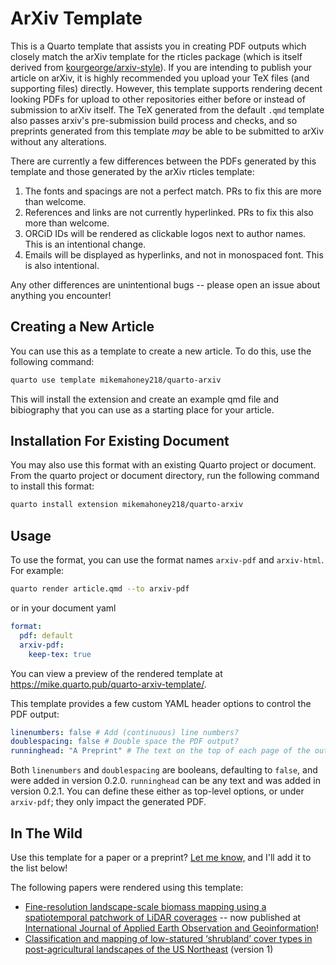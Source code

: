 # ArXiv Template

This is a Quarto template that assists you in creating PDF outputs which closely match the arXiv template for the rticles package (which is itself derived from [kourgeorge/arxiv-style](https://github.com/kourgeorge/arxiv-style)). If you are intending to publish your article on arXiv, it is highly recommended you upload your TeX files (and supporting files) directly. However, this template supports rendering decent looking PDFs for upload to other repositories either before or instead of submission to arXiv itself. The TeX generated from the default `.qmd` template also passes arxiv's pre-submission build process and checks, and so preprints generated from this template _may_ be able to be submitted to arXiv without any alterations.

There are currently a few differences between the PDFs generated by this template and those generated by the arXiv rticles template:

1. The fonts and spacings are not a perfect match. PRs to fix this are more than welcome.
2. References and links are not currently hyperlinked. PRs to fix this also more than welcome.
3. ORCiD IDs will be rendered as clickable logos next to author names. This is an intentional change.
4. Emails will be displayed as hyperlinks, and not in monospaced font. This is also intentional.

Any other differences are unintentional bugs -- please open an issue about anything you encounter!

## Creating a New Article

You can use this as a template to create a new article. To do this, use the following command:

```bash
quarto use template mikemahoney218/quarto-arxiv
```

This will install the extension and create an example qmd file and bibiography that you can use as a starting place for your article.

## Installation For Existing Document

You may also use this format with an existing Quarto project or document. From the quarto project or document directory, run the following command to install this format:

```bash
quarto install extension mikemahoney218/quarto-arxiv
```

## Usage

To use the format, you can use the format names `arxiv-pdf` and `arxiv-html`. For example:

```bash
quarto render article.qmd --to arxiv-pdf
```

or in your document yaml

```yaml
format:
  pdf: default
  arxiv-pdf:
    keep-tex: true    
```

You can view a preview of the rendered template at <https://mike.quarto.pub/quarto-arxiv-template/>.

This template provides a few custom YAML header options to control the PDF output:

```yaml
linenumbers: false # Add (continuous) line numbers?
doublespacing: false # Double space the PDF output?
runninghead: "A Preprint" # The text on the top of each page of the output
```

Both `linenumbers` and `doublespacing` are booleans, defaulting to `false`, 
and were added in version 0.2.0. `runninghead` can be any text and was added
in version 0.2.1. You can define these either as top-level options, or under 
`arxiv-pdf`; they only impact the generated PDF.

## In The Wild

Use this template for a paper or a preprint? [Let me know,](https://github.com/mikemahoney218/quarto-arxiv/issues/new) and I'll add it to the list below!

The following papers were rendered using this template:

+ [Fine-resolution landscape-scale biomass mapping using a spatiotemporal patchwork of LiDAR coverages](https://arxiv.org/pdf/2205.08530.pdf) -- now published at [International Journal of Applied Earth Observation and Geoinformation](https://doi.org/10.1016/j.jag.2022.103059)!
+ [Classification and mapping of low-statured ‘shrubland’ cover types in post-agricultural landscapes of the US Northeast](https://arxiv.org/pdf/2205.05047.pdf) (version 1)

